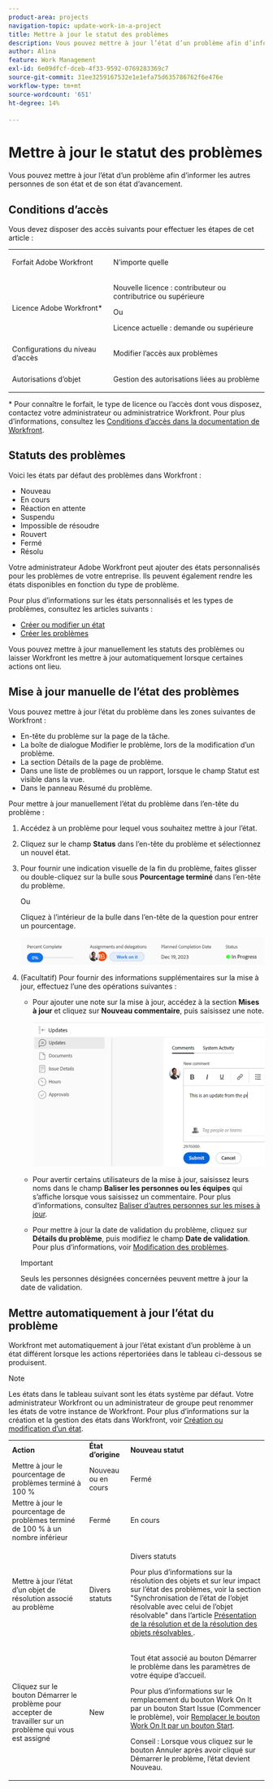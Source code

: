```yaml
---
product-area: projects
navigation-topic: update-work-in-a-project
title: Mettre à jour le statut des problèmes
description: Vous pouvez mettre à jour l’état d’un problème afin d’informer les autres personnes de son état et de son état d’avancement.
author: Alina
feature: Work Management
exl-id: 6e09dfcf-dceb-4f33-9592-0769283369c7
source-git-commit: 31ee3259167532e1e1efa75d635786762f6e476e
workflow-type: tm+mt
source-wordcount: '651'
ht-degree: 14%

---
```


# Mettre à jour le statut des problèmes

<!--Audited: 01/2024-->

Vous pouvez mettre à jour l’état d’un problème afin d’informer les autres personnes de son état et de son état d’avancement.

## Conditions d’accès

Vous devez disposer des accès suivants pour effectuer les étapes de cet article :

<table style="table-layout:auto"> 
 <col> 
 <col> 
 <tbody> 
  <tr> 
   <td role="rowheader">Forfait Adobe Workfront</td> 
   <td> <p>N’importe quelle</p> </td> 
  </tr> 
  <tr> 
   <td role="rowheader">Licence Adobe Workfront*</td> 
   <td> <p>Nouvelle licence : contributeur ou contributrice ou supérieure</p>
   Ou
   <p>Licence actuelle : demande ou supérieure</p>
   </td> 
  </tr> 
  <tr> 
   <td role="rowheader">Configurations du niveau d’accès</td> 
   <td> <p>Modifier l’accès aux problèmes</p> </td> 
  </tr> 
  <tr> 
   <td role="rowheader">Autorisations d’objet</td> 
   <td> <p>Gestion des autorisations liées au problème</p> </td> 
  </tr> 
 </tbody> 
</table>

* Pour connaître le forfait, le type de licence ou l’accès dont vous disposez, contactez votre administrateur ou administratrice Workfront. Pour plus d’informations, consultez les [Conditions d’accès dans la documentation de Workfront](/help/quicksilver/administration-and-setup/add-users/access-levels-and-object-permissions/access-level-requirements-in-documentation.md).

## Statuts des problèmes

Voici les états par défaut des problèmes dans Workfront :

* Nouveau
* En cours
* Réaction en attente
* Suspendu
* Impossible de résoudre
* Rouvert
* Fermé
* Résolu

Votre administrateur Adobe Workfront peut ajouter des états personnalisés pour les problèmes de votre entreprise. Ils peuvent également rendre les états disponibles en fonction du type de problème.

Pour plus d’informations sur les états personnalisés et les types de problèmes, consultez les articles suivants :

* [Créer ou modifier un état](../../../administration-and-setup/customize-workfront/creating-custom-status-and-priority-labels/create-or-edit-a-status.md)
* [Créer les problèmes](../../../manage-work/issues/manage-issues/create-issues.md)

Vous pouvez mettre à jour manuellement les statuts des problèmes ou laisser Workfront les mettre à jour automatiquement lorsque certaines actions ont lieu.

## Mise à jour manuelle de l’état des problèmes

Vous pouvez mettre à jour l’état du problème dans les zones suivantes de Workfront :

* En-tête du problème sur la page de la tâche.
* La boîte de dialogue Modifier le problème, lors de la modification d’un problème.
* La section Détails de la page de problème.
* Dans une liste de problèmes ou un rapport, lorsque le champ Statut est visible dans la vue.
* Dans le panneau Résumé du problème.

Pour mettre à jour manuellement l’état du problème dans l’en-tête du problème :

1. Accédez à un problème pour lequel vous souhaitez mettre à jour l’état.
1. Cliquez sur le champ **Status** dans l’en-tête du problème et sélectionnez un nouvel état.
1. Pour fournir une indication visuelle de la fin du problème, faites glisser ou double-cliquez sur la bulle sous **Pourcentage terminé** dans l’en-tête du problème.

   Ou

   Cliquez à l’intérieur de la bulle dans l’en-tête de la question pour entrer un pourcentage.

   ![](assets/nwe-updatetaskpercentinheader-350x54.png)

1. (Facultatif) Pour fournir des informations supplémentaires sur la mise à jour, effectuez l’une des opérations suivantes :

   * Pour ajouter une note sur la mise à jour, accédez à la section **Mises à jour** et cliquez sur **Nouveau commentaire**, puis saisissez une note.

     ![](assets/nwe-issue-update-stream-message-box-350x125.png)

   * Pour avertir certains utilisateurs de la mise à jour, saisissez leurs noms dans le champ **Baliser les personnes ou les équipes** qui s’affiche lorsque vous saisissez un commentaire. Pour plus d’informations, consultez [Baliser d’autres personnes sur les mises à jour](../../../workfront-basics/updating-work-items-and-viewing-updates/tag-others-on-updates.md).
   * Pour mettre à jour la date de validation du problème, cliquez sur **Détails du problème**, puis modifiez le champ **Date de validation**. Pour plus d’informations, voir [Modification des problèmes](/help/quicksilver/manage-work/issues/manage-issues/edit-issues.md).


   >[!IMPORTANT]
   >
   >  Seuls les personnes désignées concernées peuvent mettre à jour la date de validation.



<!--Old instructions, in old commenting: 

When you are updating an issue status, you can also add an explanation about the new status and change other issue information such as the commit date.

1. Go to an issue that you are assigned to for which you want to update the status.
1. Click the **Status** field in the issue header and select a new status.

   ![](assets/nwe-issue-status-expanded-in-header-350x370.png)

1. To provide a visual indication of issue completion, drag or double-click the bubble under **Percent Complete** in the header of the issue.

   Or

   Click inside the bubble in the header of the issue to enter a percentage.

   ![](assets/nwe-updatetaskpercentinheader-350x54.png)

-->

## Mettre automatiquement à jour l’état du problème

Workfront met automatiquement à jour l’état existant d’un problème à un état différent lorsque les actions répertoriées dans le tableau ci-dessous se produisent.

>[!NOTE]
>
>Les états dans le tableau suivant sont les états système par défaut. Votre administrateur Workfront ou un administrateur de groupe peut renommer les états de votre instance de Workfront. Pour plus d’informations sur la création et la gestion des états dans Workfront, voir [Création ou modification d’un état](../../../administration-and-setup/customize-workfront/creating-custom-status-and-priority-labels/create-or-edit-a-status.md).

<table style="table-layout:auto"> 
 <col> 
 <col> 
 <col> 
 <tbody> 
  <tr> 
   <td><b>Action</b></td> 
   <td><b>État d’origine</b></td> 
   <td><b>Nouveau statut</b></td> 
  </tr> 
  <tr> 
   <td>Mettre à jour le pourcentage de problèmes terminé à 100 %</td> 
   <td>Nouveau ou en cours</td> 
   <td>Fermé</td> 
  </tr> 
  <tr> 
   <td>Mettre à jour le pourcentage de problèmes terminé de 100 % à un nombre inférieur</td> 
   <td>Fermé </td> 
   <td>En cours</td> 
  </tr> 
  <tr> 
   <td>Mettre à jour l’état d’un objet de résolution associé au problème</td> 
   <td>Divers statuts</td> 
   <td> <p>Divers statuts</p> <p>Pour plus d’informations sur la résolution des objets et sur leur impact sur l’état des problèmes, voir la section "Synchronisation de l’état de l’objet résolvable avec celui de l’objet résolvable" dans l’article <a href="../../../manage-work/issues/convert-issues/resolving-and-resolvable-objects.md" class="MCXref xref">Présentation de la résolution et de la résolution des objets résolvables </a>.</p> </td> 
  </tr> 
  <tr data-mc-conditions=""> 
   <td><span>Cliquez sur le bouton Démarrer le problème pour accepter de travailler sur un problème qui vous est assigné</span> </td> 
   <td><span>New</span> </td> 
   <td> <p>Tout état associé au bouton Démarrer le problème dans les paramètres de votre équipe d’accueil. </p> <p>Pour plus d’informations sur le remplacement du bouton Work On It par un bouton Start Issue (Commencer le problème), voir <span href="../../../people-teams-and-groups/create-and-manage-teams/work-on-it-button-to-start-button.md"><a href="../../../people-teams-and-groups/create-and-manage-teams/work-on-it-button-to-start-button.md" class="MCXref xref">Remplacer le bouton Work On It par un bouton Start</a></span><span>.</span> </p> <p>Conseil : Lorsque vous cliquez sur <span data-mc-conditions="QuicksilverOrClassic.Quicksilver">le bouton Annuler</span> après avoir cliqué sur Démarrer le problème, l’état devient Nouveau. </p> </td> 
  </tr> 
 </tbody> 
</table>

